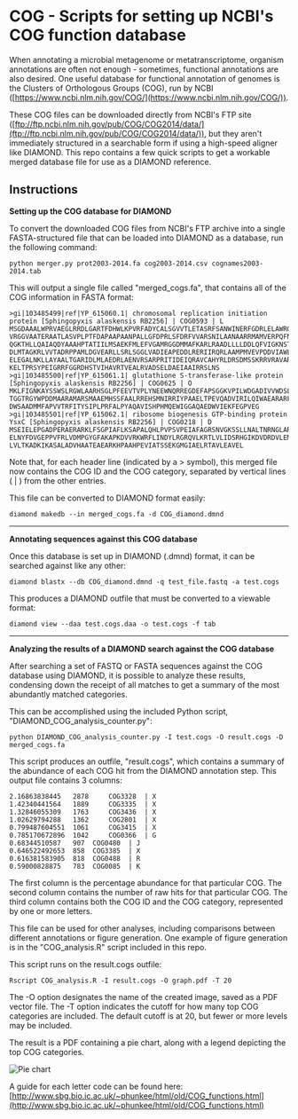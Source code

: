 # COG - Scripts for setting up NCBI's COG function database

When annotating a microbial metagenome or metatranscriptome, organism annotations are often not enough - sometimes, functional annotations are also desired.  One useful database for functional annotation of genomes is the Clusters of Orthologous Groups (COG), run by NCBI ([https://www.ncbi.nlm.nih.gov/COG/](https://www.ncbi.nlm.nih.gov/COG/)).  

These COG files can be downloaded directly from NCBI's FTP site ([ftp://ftp.ncbi.nlm.nih.gov/pub/COG/COG2014/data/](ftp://ftp.ncbi.nlm.nih.gov/pub/COG/COG2014/data/)), but they aren't immediately structured in a searchable form if using a high-speed aligner like DIAMOND.  This repo contains a few quick scripts to get a workable merged database file for use as a DIAMOND reference.

## Instructions

**Setting up the COG database for DIAMOND**

To convert the downloaded COG files from NCBI's FTP archive into a single FASTA-structured file that can be loaded into DIAMOND as a database, run the following command:

    python merger.py prot2003-2014.fa cog2003-2014.csv cognames2003-2014.tab
    
This will output a single file called "merged_cogs.fa", that contains all of the COG information in FASTA format:

```
>gi|103485499|ref|YP_615060.1| chromosomal replication initiation protein [Sphingopyxis alaskensis RB2256] | COG0593 | L
MSGDAAALWPRVAEGLRRDLGARTFDHWLKPVRFADYCALSGVVTLETASRFSANWINERFGDRLELAWRQQLPAVRSVS
VRGGVAATERAATLASVPLPTFDAPAAPAANPALLGFDPRLSFDRFVVARSNILAANAARRMAMVERPQFNPLYLCSGTG
QGKTHLLQAIAQDYAAAHPTATIILMSAEKFMLEFVGAMRGGDMMAFKARLRAADLLLLDDLQFVIGKNSTQEELLHTID
DLMTAGKRLVVTADRPPAMLDGVEARLLSRLSGGLVADIEAPEDDLRERIIRQRLAAMPMVEVPDDVIAWLVKHFTRNIR
ELEGALNKLLAYAALTGARIDLMLAEDRLAENVRSARPRITIDEIQRAVCAHYRLDRSDMSSKRRVRAVARPRQVAMYLA
KELTPRSYPEIGRRFGGRDHSTVIHAVRTVEALRVADSELDAEIAAIRRSLNS
>gi|103485500|ref|YP_615061.1| glutathione S-transferase-like protein [Sphingopyxis alaskensis RB2256] | COG0625 | O
MKLFIGNKAYSSWSLRGWLAARHSGLPFEEVTVPLYNEEWNQRREGDEFAPSGGKVPILWDGADIVVWDSLAIIDYLNEK
TGGTRGYWPDDMAARAMARSMAAEMHSSFAALRREHSMNIRRIYPAAELTPEVQADVIRILQIWAEARARFGGEGDYLFG
DWSAADMMFAPVVTRFITYSIPLPRFALPYAQAVISHPHMQEWIGGAQAEDWVIEKFEGPVEG
>gi|103485501|ref|YP_615062.1| ribosome biogenesis GTP-binding protein YsxC [Sphingopyxis alaskensis RB2256] | COG0218 | D
MSEIELEPGADPERAERARKLFSGPIAFLKSAPALQHLPVPSVPEIAFAGRSNVGKSSLLNALTNRNGLARTSVTPGRTQ
ELNYFDVGEPPVFRLVDMPGYGFAKAPKDVVRKWRFLINDYLRGRQVLKRTLVLIDSRHGIKDVDRDVLEMLDTAAVSYR
LVLTKADKIKASALADVHAATEAEARKHPAAHPEVIATSSEKGMGIAELRTAVLEAVEL
```

Note that, for each header line (indicated by a > symbol), this merged file now contains the COG ID and the COG category, separated by vertical lines ( | ) from the other entries.

This file can be converted to DIAMOND format easily:

    diamond makedb --in merged_cogs.fa -d COG_diamond.dmnd
    
*****

**Annotating sequences against this COG database**

Once this database is set up in DIAMOND (.dmnd) format, it can be searched against like any other:

    diamond blastx --db COG_diamond.dmnd -q test_file.fastq -a test.cogs

This produces a DIAMOND outfile that must be converted to a viewable format:

    diamond view --daa test.cogs.daa -o test.cogs -f tab

*****

**Analyzing the results of a DIAMOND search against the COG database**

After searching a set of FASTQ or FASTA sequences against the COG database using DIAMOND, it is possible to analyze these results, condensing down the receipt of all matches to get a summary of the most abundantly matched categories.

This can be accomplished using the included Python script, "DIAMOND_COG_analysis_counter.py":

    python DIAMOND_COG_analysis_counter.py -I test.cogs -O result.cogs -D merged_cogs.fa

This script produces an outfile, "result.cogs", which contains a summary of the abundance of each COG hit from the DIAMOND annotation step.  This output file contains 3 columns:

```
2.16863838445	2878	 COG3328  | X
1.42340441564	1889	 COG3335  | X
1.32846055309	1763	 COG3436  | X
1.02629794288	1362	 COG2801  | X
0.799487604551	1061	 COG3415  | X
0.785170672896	1042	 COG0366  | G
0.68344510587	907	 COG0480  | J
0.646522492653	858	 COG3385  | X
0.616381583905	818	 COG0488  | R
0.59000828875	783	 COG0085  | K
```

The first column is the percentage abundance for that particular COG.  The second column contains the number of raw hits for that particular COG.  The third column contains both the COG ID and the COG category, represented by one or more letters.

This file can be used for other analyses, including comparisons between different annotations or figure generation.  One example of figure generation is in the "COG_analysis.R" script included in this repo.

This script runs on the result.cogs outfile:

    Rscript COG_analysis.R -I result.cogs -O graph.pdf -T 20

The -O option designates the name of the created image, saved as a PDF vector file.  The -T option indicates the cutoff for how many top COG categories are included.  The default cutoff is at 20, but fewer or more levels may be included.

The result is a PDF containing a pie chart, along with a legend depicting the top COG categories.

![Pie chart](https://raw.githubusercontent.com/transcript/COG/master/Rplot.png)

A guide for each letter code can be found here: [http://www.sbg.bio.ic.ac.uk/~phunkee/html/old/COG_functions.html](http://www.sbg.bio.ic.ac.uk/~phunkee/html/old/COG_functions.html)





